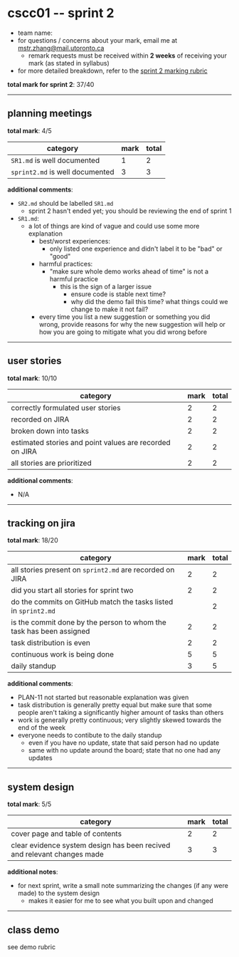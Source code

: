 # cscc01 -- sprint 2

- team name:
- for questions / concerns about your mark, email me at mstr.zhang@mail.utoronto.ca
    - remark requests must be received within **2 weeks** of receiving your mark (as stated in syllabus)
- for more detailed breakdown, refer to the [sprint 2 marking rubric](https://cmsweb.utsc.utoronto.ca/cscc01f19/project/Sprints_marking.txt)

**total mark for sprint 2**: 37/40

---

## planning meetings

**total mark**: 4/5

|category|mark|total|
|---|---|---|
|`SR1.md` is well documented|1|2|
|`sprint2.md` is well documented|3|3|

**additional comments**:

- `SR2.md` should be labelled `SR1.md`
    - sprint 2 hasn't ended yet; you should be reviewing the end of sprint 1
- `SR1.md`:
    - a lot of things are kind of vague and could use some more explanation
        - best/worst experiences:
            - only listed one experience and didn't label it to be "bad" or "good"
        - harmful practices:
            - "make sure whole demo works ahead of time" is not a harmful practice
                - this is the sign of a larger issue
                    - ensure code is stable next time?
                    - why did the demo fail this time? what things could we change to make it not fail?
        - every time you list a new suggestion or something you did wrong, provide reasons for why the new suggestion will help or how you are going to mitigate what you did wrong before

---

## user stories

**total mark**: 10/10

|category|mark|total|
|---|---|---|
|correctly formulated user stories|2|2|
|recorded on JIRA|2|2|
|broken down into tasks|2|2|
|estimated stories and point values are recorded on JIRA|2|2|
|all stories are prioritized|2|2|

**additional comments**:

- N/A

---

## tracking on jira

**total mark**: 18/20

|category|mark|total|
|---|---|---|
|all stories present on `sprint2.md` are recorded on JIRA|2|2|
|did you start all stories for sprint two|2|2|
|do the commits on GitHub match the tasks listed in `sprint2.md`||2|
|is the commit done by the person to whom the task has been assigned|2|2|
|task distribution is even|2|2|
|continuous work is being done|5|5|
|daily standup|3|5|

**additional comments**:

- PLAN-11 not started but reasonable explanation was given
- task distribution is generally pretty equal but make sure that some people aren't taking a significantly higher amount of tasks than others
- work is generally pretty continuous; very slightly skewed towards the end of the week
- everyone needs to contibute to the daily standup
    - even if you have no update, state that said person had no update
    - same with no update around the board; state that no one had any updates

---

## system design

**total mark**: 5/5

|category|mark|total|
|---|---|---|
|cover page and table of contents|2|2|
|clear evidence system design has been recived and relevant changes made|3|3|

**additional notes**:

- for next sprint, write a small note summarizing the changes (if any were made) to the system design
    - makes it easier for me to see what you built upon and changed

---

## class demo

see demo rubric

